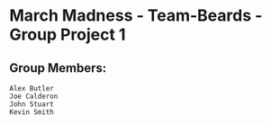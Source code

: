 # March Madness - Team-Beards - Group Project 1


## Group Members:
	Alex Butler
	Joe Calderon
	John Stuart
	Kevin Smith
